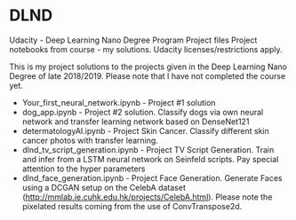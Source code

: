 # DLND
Udacity - Deep Learning Nano Degree Program Project files
Project notebooks from course - my solutions.
Udacity licenses/restrictions apply. 

This is my project solutions to the projects given in the Deep Learning Nano Degree of late 2018/2019. Please note that I have not completed the course yet.

* Your_first_neural_network.ipynb	- Project #1 solution
* dog_app.ipynb	- Project #2 solution. Classify dogs via own neural network and transfer learning network based on DenseNet121
* determatologyAI.ipynb	- Project Skin Cancer. Classify different skin cancer photos with transfer learning. 
* dlnd_tv_script_generation.ipynb	- Project TV Script Generation. Train and infer from a LSTM neural network on Seinfeld scripts. Pay special attention to the hyper parameters
* dlnd_face_generation.ipynb - Project Face Generation. Generate Faces using a DCGAN setup on the CelebA dataset (http://mmlab.ie.cuhk.edu.hk/projects/CelebA.html). Please note the pixelated results coming from the use of ConvTranspose2d. 
